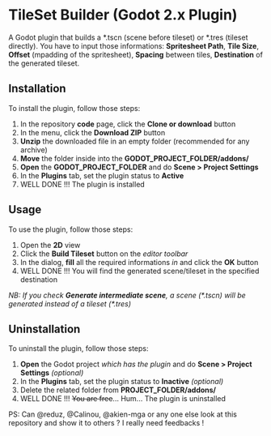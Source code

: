 # TileSet Builder (Godot 2.x Plugin)
A Godot plugin that builds a *.tscn (scene before tileset) or *.tres (tileset directly). You have to input those informations: **Spritesheet Path**, **Tile Size**, **Offset** (mpadding of the spritesheet), **Spacing** between tiles, **Destination** of the generated tileset.

## Installation
To install the plugin, follow those steps:
1. In the repository **code** page, click the **Clone or download** button
2. In the menu, click the **Download ZIP** button
3. **Unzip** the downloaded file in an empty folder (recommended for any archive)
4. **Move** the folder inside into the **GODOT_PROJECT_FOLDER/addons/**
5. **Open** the **GODOT_PROJECT_FOLDER** and do **Scene > Project Settings**
6. In the **Plugins** tab, set the plugin status to **Active**
7. WELL DONE !!! The plugin is installed
	
## Usage
To use the plugin, follow those steps:
1. Open the **2D** view
2. Click the **Build Tileset** button on the _editor toolbar_
3. In the dialog, **fill** all the required informations _in_ and click the **OK** button
4. WELL DONE !!! You will find the generated scene/tileset in the specified destination

_NB: If you check **Generate intermediate scene**, a scene (\*.tscn) will be generated instead of a tileset (\*.tres)_

## Uninstallation
To uninstall the plugin, follow those steps:
1. **Open** the Godot project _which has the plugin_ and do **Scene > Project Settings** _(optional)_
2. In the **Plugins** tab, set the plugin status to **Inactive** _(optional)_
3. Delete the related folder from **PROJECT_FOLDER/addons/**
7. WELL DONE !!! ~~You are free~~... Hum... The plugin is uninstalled

PS: Can @reduz, @Calinou, @akien-mga or any one else look at this repository and show it to others ? I really need feedbacks !
